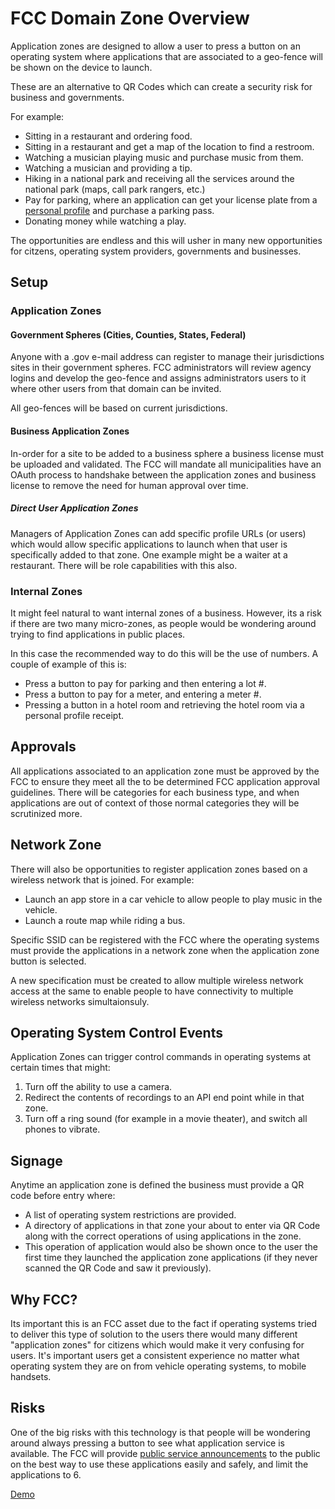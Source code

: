 # FCC Domain Zone Overview

Application zones are designed to allow a user to press a button on an operating system where applications that are associated to a geo-fence will be shown on the device to launch.

These are an alternative to QR Codes which can create a security risk for business and governments.

For example:

- Sitting in a restaurant and ordering food.
- Sitting in a restaurant and get a map of the location to find a restroom.
- Watching a musician playing music and purchase music from them.
- Watching a musician and providing a tip.
- Hiking in a national park and receiving all the services around the national park (maps, call park rangers, etc.)
- Pay for parking, where an application can get your license plate from a [personal profile](/grants/personal-profile/) and purchase a parking pass.
- Donating money while watching a play.

The opportunities are endless and this will usher in many new opportunities for citzens, operating system providers, governments and businesses.

## Setup

### Application Zones

#### Government Spheres (Cities, Counties, States, Federal)

Anyone with a .gov e-mail address can register to manage their jurisdictions sites in their government spheres. FCC administrators will review agency logins and develop the geo-fence and assigns administrators users to it where other users from that domain can be invited.

All geo-fences will be based on current jurisdictions.

#### Business Application Zones

In-order for a site to be added to a business sphere a business license must be uploaded and validated. The FCC will mandate all municipalities have an OAuth process to handshake between the application zones and business license to remove the need for human approval over time.

##### Direct User Application Zones

Managers of Application Zones can add specific profile URLs (or users) which would allow specific applications to launch when that user is specifically added to that zone. One example might be a waiter at a restaurant. There will be role capabilities with this also.

### Internal Zones

It might feel natural to want internal zones of a business. However, its a risk if there are two many micro-zones, as people would be wondering around trying to find applications in public places.

In this case the recommended way to do this will be the use of numbers. A couple of example of this is:

- Press a button to pay for parking and then entering a lot #.
- Press a button to pay for a meter, and entering a meter #.
- Pressing a button in a hotel room and retrieving the hotel room via a personal profile receipt.

## Approvals

All applications associated to an application zone must be approved by the FCC to ensure they meet all the to be determined FCC application approval guidelines. There will be categories for each business type, and when applications are out of context of those normal categories they will be scrutinized more.

## Network Zone

There will also be opportunities to register application zones based on a wireless network that is joined. For example:

- Launch an app store in a car vehicle to allow people to play music in the vehicle.
- Launch a route map while riding a bus.

Specific SSID can be registered with the FCC where the operating systems must provide the applications in a network zone when the application zone button is selected.

A new specification must be created to allow multiple wireless network access at the same to enable people to have connectivity to multiple wireless networks simultaionsuly.

## Operating System Control Events

Application Zones can trigger control commands in operating systems at certain times that might:

1. Turn off the ability to use a camera.
2. Redirect the contents of recordings to an API end point while in that zone.
3. Turn off a ring sound (for example in a movie theater), and switch all phones to vibrate.

## Signage

Anytime an application zone is defined the business must provide a QR code before entry where:

- A list of operating system restrictions are provided.
- A directory of applications in that zone your about to enter via QR Code along with the correct operations of using applications in the zone.
- This operation of application would also be shown once to the user the first time they launched the application zone applications (if they never scanned the QR Code and saw it previously).

## Why FCC?

Its important this is an FCC asset due to the fact if operating systems tried to deliver this type of solution to the users there would many different "application zones" for citizens which would make it very confusing for users. It's important users get a consistent experience no matter what operating system they are on from vehicle operating systems, to mobile handsets.

## Risks

One of the big risks with this technology is that people will be wondering around always pressing a button to see what application service is available. The FCC will provide [public service announcements](/public-service-announcements/) to the public on the best way to use these applications easily and safely, and limit the applications to 6.

[Demo](./demo)
